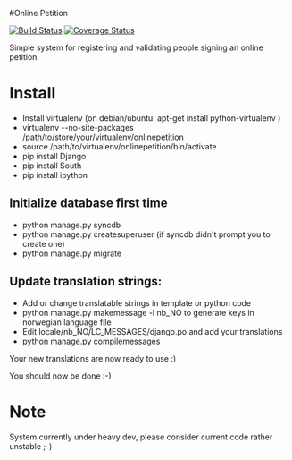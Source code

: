 #Online Petition

[![Build Status](https://travis-ci.org/norrs/onlinepetition.svg?branch=master)](https://travis-ci.org/norrs/onlinepetition)
[![Coverage Status](https://coveralls.io/repos/norrs/onlinepetition/badge.png?branch=master)](https://coveralls.io/r/norrs/onlinepetition?branch=master)

Simple system for registering and validating people signing an online petition.

# Install

* Install virtualenv (on debian/ubuntu: apt-get install python-virtualenv ) 
* virtualenv --no-site-packages /path/to/store/your/virtualenv/onlinepetition
* source /path/to/virtualenv/onlinepetition/bin/activate
* pip install Django
* pip install South
* pip install ipython

## Initialize database first time

* python manage.py syncdb
* python manage.py createsuperuser (if syncdb didn't prompt you to create one)
* python manage.py migrate

## Update translation strings:
* Add or change translatable strings in template or python code
* python manage.py makemessage -l nb_NO to generate keys in norwegian language file
* Edit locale/nb_NO/LC_MESSAGES/django.po and add your translations
* python manage.py compilemessages

Your new translations are now ready to use :)

You should now be done :-)

# Note

System currently under heavy dev, please consider current code rather unstable ;-)


